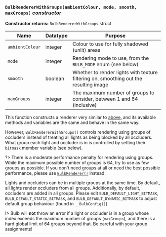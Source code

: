 ### `BulbRendererWithGroups(ambientColour, mode, smooth, maxGroups)` ***constructor***

**Constructor returns:** `BulbRendererWithGroups` struct

|Name           |Datatype|Purpose                                                                              |
|---------------|--------|-------------------------------------------------------------------------------------|
|`ambientColour`|integer |Colour to use for fully shadowed (unlit) areas                                       |
|`mode`         |integer |Rendering mode to use, from the `BULB_MODE` enum (see below)                         |
|`smooth`       |boolean |Whether to render lights with texture filtering on, smoothing out the resulting image|
|`maxGroups`    |integer |The maximum number of groups to consider, between 1 and 64 (inclusive)               |

This function constructs a renderer very similar to [above](GML-Functions#bulbrendererambientcolour-mode-smooth-constructor), and its available methods and variables are the same and behave in the same way.

However, `BulbRendererWithGroups()` controls rendering using groups of occluders instead of treating all lights as being blocked by all occluders. What group each light and occluder is in is controlled by setting their `bitmask` member variable (see below).

?> There is a moderate performance penalty for rendering using groups. While the maximum possible number of groups is 64, try to use as few groups as possible. If you don't need groups at all or need the best possible performance, please use [`BulbRenderer()`](GML-Functions#bulbrendererambientcolour-mode-smooth-constructor) instead.

Lights and occluders can be in multiple groups at the same time. By default, all lights render occluders from all groups. Additionally, by default, occluders are added in all groups. Please edit `BULB_DEFAULT_LIGHT_BITMASK`, `BULB_DEFAULT_STATIC_BITMASK`, and `BULB_DEFAULT_DYNAMIC_BITMASK` to adjust default group behaviour (found in `__BulbConfig()`).

!> Bulb will **not** throw an error if a light or occluder is in a group whose index exceeds the maximum number of groups (`maxGroups`), and there is a hard global limit of 64 groups beyond that. Be careful with your group assignments!